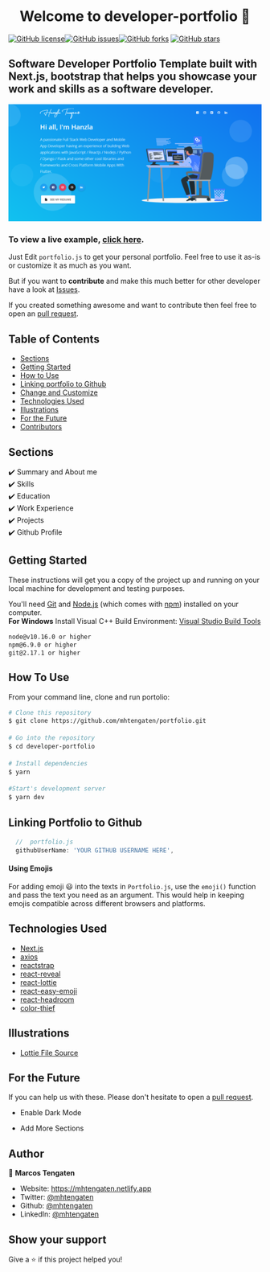 <h1 align="center">Welcome to developer-portfolio 👋</h1>
<a href="https://github.com/mhtengaten/portfolio/blob/main/LICENSE"><img alt="GitHub license" src="https://img.shields.io/github/license/mhtengaten/portfolio"></a><a href="https://github.com/mhtengaten/portfolio/issues"><img alt="GitHub issues" src="https://img.shields.io/github/issues/mhtengaten/portfolio"></a><a href="https://github.com/mhtengaten/portfolio/network"><img alt="GitHub forks" src="https://img.shields.io/github/forks/mhtengaten/portfolio"></a> <a href="https://github.com/mhtengaten/portfolio/stargazers"><img alt="GitHub stars" src="https://img.shields.io/github/stars/mhtengaten/portfolio"></a>

## Software Developer Portfolio Template built with Next.js, bootstrap that helps you showcase your work and skills as a software developer.

<p align="center">
  <kbd>
    <img src="https://github.com/mhtengaten/portfolio/blob/master/picture.PNG"></img>
  </kbd>
</p>

### To view a live example, **[click here](https://mhtengaten.netlify.app/)**.

Just Edit `portfolio.js` to get your personal portfolio. Feel free to use it as-is or customize it as much as you want.

But if you want to **contribute** and make this much better for other developer have a look at [Issues](https://github.com/mhtengaten/portfolio/issues).

If you created something awesome and want to contribute then feel free to open an [pull request](https://github.com/mhtengaten/portfolio/pulls).

## Table of Contents

-   [Sections](#sections)
-   [Getting Started](#getting-started)
-   [How to Use](#how-to-use)
-   [Linking portfolio to Github](#linking-portfolio-to-github)
-   [Change and Customize](#change-and-customize-every-section-according-to-your-need)
-   [Technologies Used](#technologies-used)
-   [Illustrations](#illustrations)
-   [For the Future](#for-the-future)
-   [Contributors](#project-maintainers)

## Sections

✔️ Summary and About me\
✔️ Skills\
✔️ Education\
✔️ Work Experience\
✔️ Projects\
✔️ Github Profile

## Getting Started

These instructions will get you a copy of the project up and running on your local machine for development and testing purposes.

You'll need [Git](https://git-scm.com) and [Node.js](https://nodejs.org/en/download/) (which comes with [npm](http://npmjs.com)) installed on your computer.
<br>
**For Windows** Install Visual C++ Build Environment: [Visual Studio Build Tools](https://visualstudio.microsoft.com/thank-you-downloading-visual-studio/?sku=BuildTools)

```
node@v10.16.0 or higher
npm@6.9.0 or higher
git@2.17.1 or higher
```

## How To Use

From your command line, clone and run portolio:

```bash
# Clone this repository
$ git clone https://github.com/mhtengaten/portfolio.git

# Go into the repository
$ cd developer-portfolio

# Install dependencies
$ yarn

#Start's development server
$ yarn dev
```

## Linking Portfolio to Github

```javascript
  //  portfolio.js
  githubUserName: 'YOUR GITHUB USERNAME HERE',
```

#### Using Emojis

For adding emoji 😃 into the texts in `Portfolio.js`, use the `emoji()` function and pass the text you need as an argument. This would help in keeping emojis compatible across different browsers and platforms.

## Technologies Used

-   [Next.js](https://nextjs.org/)
-   [axios](https://www.npmjs.com/package/axios)
-   [reactstrap](https://reactstrap.github.io/)
-   [react-reveal](https://www.react-reveal.com/)
-   [react-lottie](https://www.npmjs.com/package/react-lottie)
-   [react-easy-emoji](https://github.com/appfigures/react-easy-emoji)
-   [react-headroom](https://github.com/KyleAMathews/react-headroom)
-   [color-thief](https://github.com/lokesh/color-thief)

## Illustrations

-   [Lottie File Source](https://lottiefiles.com)

## For the Future

If you can help us with these. Please don't hesitate to open a [pull request](https://github.com/saadpasta/developerFolio/pulls).

-   Enable Dark Mode

-   Add More Sections

## Author

👤 **Marcos Tengaten**

-   Website: https://mhtengaten.netlify.app
-   Twitter: [@mhtengaten](https://twitter.com/mhtengaten)
-   Github: [@mhtengaten](https://github.com/mhtengaten)
-   LinkedIn: [@mhtengaten](https://linkedin.com/in/marcos-tengaten-63480323b)

## Show your support

Give a ⭐️ if this project helped you!
